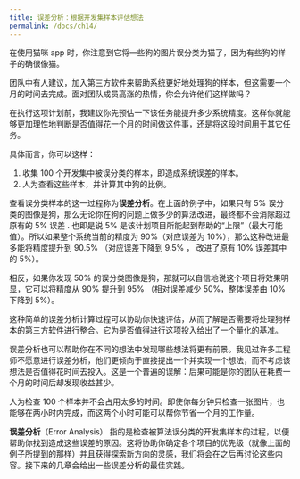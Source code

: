 ```yaml
---
title: 误差分析：根据开发集样本评估想法
permalink: /docs/ch14/
---
```


在使用猫咪 app 时，你注意到它将一些狗的图片误分类为猫了，因为有些狗的样子的确很像猫。

团队中有人建议，加入第三方软件来帮助系统更好地处理狗的样本，但这需要一个月的时间去完成。面对团队成员高涨的热情，你会允许他们这样做吗？

在执行这项计划前，我建议你先预估一下该任务能提升多少系统精度。这样你就能够更加理性地判断是否值得花一个月的时间做这件事，还是将这段时间用于其它任务。

具体而言，你可以这样：

1. 收集 100 个开发集中被误分类的样本，即造成系统误差的样本。
2. 人为查看这些样本，并计算其中狗的比例。

查看误分类样本的这一过程称为**误差分析**。在上面的例子中，如果只有 5% 误分类的图像是狗，那么无论你在狗的问题上做多少的算法改进，最终都不会消除超过原有的 5% 误差 . 也即是说 5% 是该计划项目所能起到帮助的“上限”（最大可能值）。所以如果整个系统当前的精度为 90%（对应误差为 10%），那么这种改进最多能将精度提升到 90.5% （对应误差下降到 9.5% ， 改进了原有 10% 误差其中的 5%）。

相反，如果你发现 50% 的误分类图像是狗，那就可以自信地说这个项目将效果明显，它可以将精度从 90% 提升到 95% （相对误差减少 50%，整体误差由 10% 下降到 5%）。

这种简单的误差分析计算过程可以协助你快速评估，从而了解是否需要将处理狗样本的第三方软件进行整合。它为是否值得进行这项投入给出了一个量化的基准。

误差分析也可以帮助你在不同的想法中发现哪些想法将更有前景。我见过许多工程师不愿意进行误差分析，他们更倾向于直接提出一个并实现一个想法，而不考虑该想法是否值得花时间去投入。这是一个普遍的误解：后果可能是你的团队在耗费一个月的时间后却发现收益甚少。

人为检查 100 个样本并不会占用太多的时间。即使你每分钟只检查一张图片，也能够在两小时内完成，而这两个小时可能可以帮你节省一个月的工作量。

**误差分析**（Error Analysis） 指的是检查被算法误分类的开发集样本的过程，以便帮助你找到造成这些误差的原因。这将协助你确定各个项目的优先级（就像上面的例子所提到的那样）并且获得探索新方向的灵感，我们将会在之后再讨论这些内容。接下来的几章会给出一些误差分析的最佳实践。
